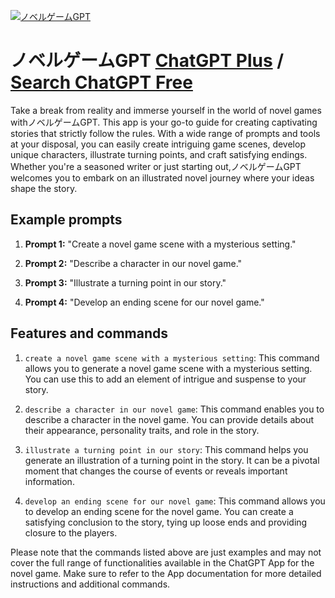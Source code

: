 
[![ノベルゲームGPT](https://files.oaiusercontent.com/file-fOGoHyOKd5WmyiFISdyTeah5?se=2123-10-17T00%3A37%3A16Z&sp=r&sv=2021-08-06&sr=b&rscc=max-age%3D31536000%2C%20immutable&rscd=attachment%3B%20filename%3D75c17736-4b34-44c8-8d0f-c931b8bcf72f.png&sig=VbtuhEdbspKqU6/eFTsdoVTbi6iHL935GCCirKwndc4%3D)](https://chat.openai.com/g/g-89bTmVj86-noberugemugpt)

# ノベルゲームGPT [ChatGPT Plus](https://chat.openai.com/g/g-89bTmVj86-noberugemugpt) / [Search ChatGPT Free](https://gptcall.net/index.html#/?search=%E3%83%8E%E3%83%99%E3%83%AB%E3%82%B2%E3%83%BC%E3%83%A0GPT)

Take a break from reality and immerse yourself in the world of novel games withノベルゲームGPT. This app is your go-to guide for creating captivating stories that strictly follow the rules. With a wide range of prompts and tools at your disposal, you can easily create intriguing game scenes, develop unique characters, illustrate turning points, and craft satisfying endings. Whether you're a seasoned writer or just starting out,ノベルゲームGPT welcomes you to embark on an illustrated novel journey where your ideas shape the story.

## Example prompts

1. **Prompt 1:** "Create a novel game scene with a mysterious setting."

2. **Prompt 2:** "Describe a character in our novel game."

3. **Prompt 3:** "Illustrate a turning point in our story."

4. **Prompt 4:** "Develop an ending scene for our novel game."


## Features and commands

1. `create a novel game scene with a mysterious setting`: This command allows you to generate a novel game scene with a mysterious setting. You can use this to add an element of intrigue and suspense to your story.

2. `describe a character in our novel game`: This command enables you to describe a character in the novel game. You can provide details about their appearance, personality traits, and role in the story.

3. `illustrate a turning point in our story`: This command helps you generate an illustration of a turning point in the story. It can be a pivotal moment that changes the course of events or reveals important information.

4. `develop an ending scene for our novel game`: This command allows you to develop an ending scene for the novel game. You can create a satisfying conclusion to the story, tying up loose ends and providing closure to the players.

Please note that the commands listed above are just examples and may not cover the full range of functionalities available in the ChatGPT App for the novel game. Make sure to refer to the App documentation for more detailed instructions and additional commands.


